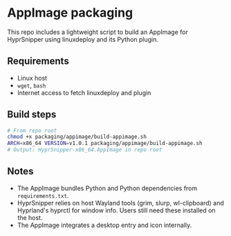 # AppImage packaging

This repo includes a lightweight script to build an AppImage for HyprSnipper using linuxdeploy and its Python plugin.

## Requirements
- Linux host
- `wget`, `bash`
- Internet access to fetch linuxdeploy and plugin

## Build steps
```bash
# From repo root
chmod +x packaging/appimage/build-appimage.sh
ARCH=x86_64 VERSION=v1.0.1 packaging/appimage/build-appimage.sh
# Output: HyprSnipper-x86_64.AppImage in repo root
```

## Notes
- The AppImage bundles Python and Python dependencies from `requirements.txt`.
- HyprSnipper relies on host Wayland tools (grim, slurp, wl-clipboard) and Hyprland's hyprctl for window info.
  Users still need these installed on the host.
- The AppImage integrates a desktop entry and icon internally.
